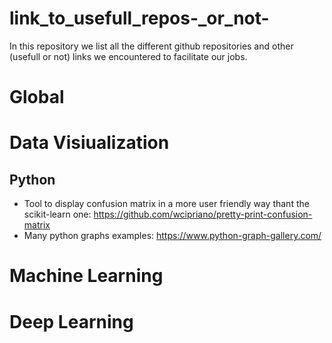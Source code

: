 # link_to_usefull_repos-_or_not-

In this repository we list all the different github repositories and other (usefull or not) links we encountered to facilitate our jobs.

# Global

# Data Visiualization

## Python
- Tool to display confusion matrix in a more user friendly way thant the scikit-learn one: https://github.com/wcipriano/pretty-print-confusion-matrix
- Many python graphs examples: https://www.python-graph-gallery.com/
# Machine Learning

# Deep Learning

